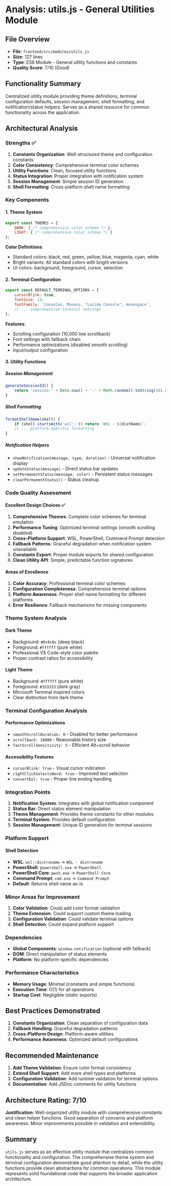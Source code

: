 # Analysis: utils.js - General Utilities Module

## File Overview
- **File**: `frontend/src/modules/utils.js`
- **Size**: 127 lines
- **Type**: ES6 Module - General utility functions and constants
- **Quality Score**: 7/10 (Good)

## Functionality Summary
Centralized utility module providing theme definitions, terminal configuration defaults, session management, shell formatting, and notification/status helpers. Serves as a shared resource for common functionality across the application.

## Architectural Analysis

### Strengths ✅
1. **Constants Organization**: Well-structured theme and configuration constants
2. **Color Consistency**: Comprehensive terminal color schemes
3. **Utility Functions**: Clean, focused utility functions
4. **Status Integration**: Proper integration with notification system
5. **Session Management**: Simple session ID generation
6. **Shell Formatting**: Cross-platform shell name formatting

### Key Components

#### 1. Theme System
```javascript
export const THEMES = {
    DARK: { /* comprehensive color scheme */ },
    LIGHT: { /* comprehensive color scheme */ }
};
```

**Color Definitions**:
- Standard colors: black, red, green, yellow, blue, magenta, cyan, white
- Bright variants: All standard colors with bright versions
- UI colors: background, foreground, cursor, selection

#### 2. Terminal Configuration
```javascript
export const DEFAULT_TERMINAL_OPTIONS = {
    cursorBlink: true,
    fontSize: 14,
    fontFamily: 'Consolas, Monaco, "Lucida Console", monospace',
    // ... comprehensive terminal settings
};
```

**Features**:
- Scrolling configuration (10,000 line scrollback)
- Font settings with fallback chain
- Performance optimizations (disabled smooth scrolling)
- Input/output configuration

#### 3. Utility Functions

##### Session Management
```javascript
generateSessionId() {
    return 'session-' + Date.now() + '-' + Math.random().toString(36).substr(2, 9);
}
```

##### Shell Formatting
```javascript
formatShellName(shell) {
    if (shell.startsWith('wsl::')) return `WSL - ${distName}`;
    // ... platform-specific formatting
}
```

##### Notification Helpers
- `showNotification(message, type, duration)` - Universal notification display
- `updateStatus(message)` - Direct status bar updates
- `setPermanentStatus(message, color)` - Persistent status messages
- `clearPermanentStatus()` - Status cleanup

### Code Quality Assessment

#### Excellent Design Choices ✅
1. **Comprehensive Themes**: Complete color schemes for terminal emulation
2. **Performance Tuning**: Optimized terminal settings (smooth scrolling disabled)
3. **Cross-Platform Support**: WSL, PowerShell, Command Prompt detection
4. **Fallback Patterns**: Graceful degradation when notification system unavailable
5. **Constants Export**: Proper module exports for shared configuration
6. **Clean Utility API**: Simple, predictable function signatures

#### Areas of Excellence
1. **Color Accuracy**: Professional terminal color schemes
2. **Configuration Completeness**: Comprehensive terminal options
3. **Platform Awareness**: Proper shell name formatting for different platforms
4. **Error Resilience**: Fallback mechanisms for missing components

### Theme System Analysis

#### Dark Theme
- Background: `#0c0c0c` (deep black)
- Foreground: `#ffffff` (pure white)
- Professional VS Code-style color palette
- Proper contrast ratios for accessibility

#### Light Theme
- Background: `#ffffff` (pure white)
- Foreground: `#333333` (dark gray)
- Microsoft Terminal inspired colors
- Clear distinction from dark theme

### Terminal Configuration Analysis

#### Performance Optimizations
- `smoothScrollDuration: 0` - Disabled for better performance
- `scrollback: 10000` - Reasonable history size
- `fastScrollSensitivity: 5` - Efficient Alt+scroll behavior

#### Accessibility Features
- `cursorBlink: true` - Visual cursor indication
- `rightClickSelectsWord: true` - Improved text selection
- `convertEol: true` - Proper line ending handling

### Integration Points
1. **Notification System**: Integrates with global notification component
2. **Status Bar**: Direct status element manipulation
3. **Theme Management**: Provides theme constants for other modules
4. **Terminal System**: Provides default configuration
5. **Session Management**: Unique ID generation for terminal sessions

### Platform Support

#### Shell Detection
- **WSL**: `wsl::distroname` → `WSL - distroname`
- **PowerShell**: `powershell.exe` → `PowerShell`
- **PowerShell Core**: `pwsh.exe` → `PowerShell Core`
- **Command Prompt**: `cmd.exe` → `Command Prompt`
- **Default**: Returns shell name as-is

### Minor Areas for Improvement
1. **Color Validation**: Could add color format validation
2. **Theme Extension**: Could support custom theme loading
3. **Configuration Validation**: Could validate terminal options
4. **Shell Detection**: Could expand platform support

### Dependencies
- **Global Components**: `window.notification` (optional with fallback)
- **DOM**: Direct manipulation of status elements
- **Platform**: No platform-specific dependencies

### Performance Characteristics
- **Memory Usage**: Minimal (constants and simple functions)
- **Execution Time**: O(1) for all operations
- **Startup Cost**: Negligible (static exports)

## Best Practices Demonstrated
1. **Constants Organization**: Clean separation of configuration data
2. **Fallback Handling**: Graceful degradation patterns
3. **Cross-Platform Design**: Platform-aware utilities
4. **Performance Awareness**: Optimized default configurations

## Recommended Maintenance
1. **Add Theme Validation**: Ensure color format consistency
2. **Extend Shell Support**: Add more shell types and platforms
3. **Configuration Validation**: Add runtime validation for terminal options
4. **Documentation**: Add JSDoc comments for utility functions

## Architecture Rating: 7/10
**Justification**: Well-organized utility module with comprehensive constants and clean helper functions. Good separation of concerns and platform awareness. Minor improvements possible in validation and extensibility.

## Summary
`utils.js` serves as an effective utility module that centralizes common functionality and configuration. The comprehensive theme system and terminal configuration demonstrate good attention to detail, while the utility functions provide clean abstractions for common operations. This module represents solid foundational code that supports the broader application architecture. 